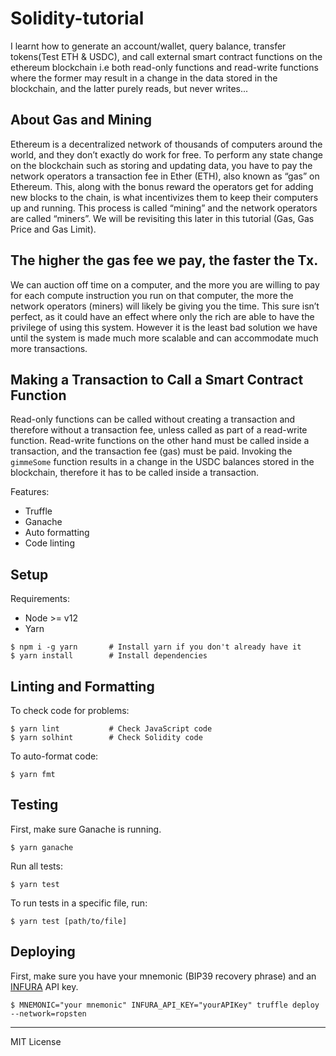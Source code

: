 # Solidity-tutorial

I learnt how to generate an account/wallet, query balance, transfer tokens(Test ETH & USDC), and call external smart contract functions on the ethereum blockchain i.e both read-only functions and read-write functions where the former may result in a change in the data stored in the blockchain, and the latter purely reads, but never writes...

## About Gas and Mining

Ethereum is a decentralized network of thousands of computers around the world, and they don’t exactly do work for free. To perform any state change on the blockchain such as storing and updating data, you have to pay the network operators a transaction fee in Ether (ETH), also known as “gas” on Ethereum. This, along with the bonus reward the operators get for adding new blocks to the chain, is what incentivizes them to keep their computers up and running. This process is called “mining” and the network operators are called “miners”. We will be revisiting this later in this tutorial (Gas, Gas Price and Gas Limit).

## The higher the gas fee we pay, the faster the Tx.

We can auction off time on a computer, and the more you are willing to pay for each compute instruction you run on that computer, the more the network operators (miners) will likely be giving you the time. This sure isn’t perfect, as it could have an effect where only the rich are able to have the privilege of using this system. However it is the least bad solution we have until the system is made much more scalable and can accommodate much more transactions.

## Making a Transaction to Call a Smart Contract Function

Read-only functions can be called without creating a transaction and therefore without a transaction fee, unless called as part of a read-write function. Read-write functions on the other hand must be called inside a transaction, and the transaction fee (gas) must be paid. Invoking the ```gimmeSome``` function results in a change in the USDC balances stored in the blockchain, therefore it has to be called inside a transaction.

Features:

- Truffle
- Ganache
- Auto formatting
- Code linting

## Setup

Requirements:

- Node >= v12
- Yarn

```
$ npm i -g yarn       # Install yarn if you don't already have it
$ yarn install        # Install dependencies
```

## Linting and Formatting

To check code for problems:

```
$ yarn lint           # Check JavaScript code
$ yarn solhint        # Check Solidity code
```

To auto-format code:

```
$ yarn fmt
```

## Testing

First, make sure Ganache is running.

```
$ yarn ganache
```

Run all tests:

```
$ yarn test
```

To run tests in a specific file, run:

```
$ yarn test [path/to/file]
```

## Deploying

First, make sure you have your mnemonic (BIP39 recovery phrase) and an
[INFURA](https://infura.io/) API key.

```
$ MNEMONIC="your mnemonic" INFURA_API_KEY="yourAPIKey" truffle deploy --network=ropsten
```

---

MIT License
